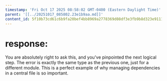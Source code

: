 ```yaml
---
timestamp: 'Fri Oct 17 2025 08:58:02 GMT-0400 (Eastern Daylight Time)'
parent: '[[../20251017_085802.23e1b9aa.md]]'
content_id: 5f10b73cd61c6b9fa20bef4bb8969a2778369d08df3e3fb9b8d323e91117bcde
---
```


# response:

You are absolutely right to ask this, and you've pinpointed the next logical step. The error is exactly the same type as the previous one, just for a different module. This is a perfect example of why managing dependencies in a central file is so important.
